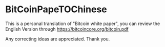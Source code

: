 # BitCoinPapeTOChinese

This is a personal translation of "Bitcoin white paper", you can review the English Version through https://bitcoincore.org/bitcoin.pdf

Any correcting ideas are appreciated. Thank you. 
